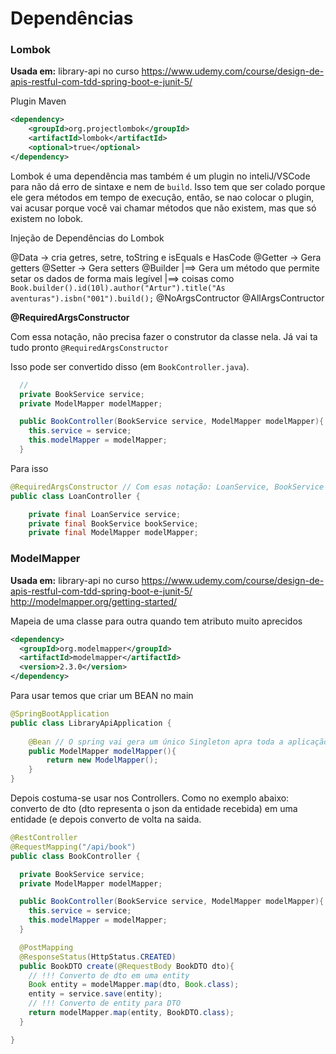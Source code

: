# Dependências



### Lombok

**Usada em:** library-api no curso https://www.udemy.com/course/design-de-apis-restful-com-tdd-spring-boot-e-junit-5/

Plugin Maven

````xml
<dependency>
	<groupId>org.projectlombok</groupId>
	<artifactId>lombok</artifactId>
	<optional>true</optional>
</dependency>
````

Lombok é uma dependência mas também é um plugin no inteliJ/VSCode para não dá erro de sintaxe e nem de `build`. Isso tem que ser colado porque ele gera métodos em tempo de execuçâo, entâo, se nao colocar o plugin, vai acusar porque você vai chamar métodos que não existem, mas que só existem no lobok.

Injeção de Dependências do Lombok

@Data   -> cria getres, setre, toString e isEquals e HasCode
@Getter -> Gera getters
@Setter -> Gera setters
@Builder
|==> Gera um método que permite setar os dados de forma mais legível
|==> coisas como `Book.builder().id(10l).author("Artur").title("As aventuras").isbn("001").build();`
@NoArgsContructor
@AllArgsContructor

**@RequiredArgsConstructor**

Com essa notação, não precisa fazer o construtor da classe nela. Já vai ta tudo pronto
`@RequiredArgsConstructor`

Isso pode ser convertido disso (em `BookController.java`).

````java
  // 
  private BookService service;
  private ModelMapper modelMapper;

  public BookController(BookService service, ModelMapper modelMapper){
    this.service = service;
    this.modelMapper = modelMapper;
  }
````

Para isso 

````java
@RequiredArgsConstructor // Com esas notação: LoanService, BookService e ModelMapper já vao ser criados e injetados
public class LoanController {

	private final LoanService service;
	private final BookService bookService;
	private final ModelMapper modelMapper;
````


### ModelMapper
**Usada em:** library-api no curso https://www.udemy.com/course/design-de-apis-restful-com-tdd-spring-boot-e-junit-5/
http://modelmapper.org/getting-started/

Mapeia de uma classe para outra quando tem atributo muito aprecidos

````xml
<dependency>
  <groupId>org.modelmapper</groupId>
  <artifactId>modelmapper</artifactId>
  <version>2.3.0</version>
</dependency>
````

Para usar temos que criar um BEAN no main

````java
@SpringBootApplication
public class LibraryApiApplication {
	
	@Bean // O spring vai gera um único Singleton apra toda a aplicação
	public ModelMapper modelMapper(){
		return new ModelMapper();
	}
}
````

Depois costuma-se usar nos Controllers. Como no exemplo abaixo: converto de dto (dto representa o json da entidade recebida) em uma entidade (e depois converto de volta na saida.

````java
@RestController 
@RequestMapping("/api/book") 
public class BookController {

  private BookService service;
  private ModelMapper modelMapper;

  public BookController(BookService service, ModelMapper modelMapper){
    this.service = service;
    this.modelMapper = modelMapper;
  }

  @PostMapping
  @ResponseStatus(HttpStatus.CREATED)
  public BookDTO create(@RequestBody BookDTO dto){
    // !!! Converto de dto em uma entity
    Book entity = modelMapper.map(dto, Book.class);
    entity = service.save(entity);
    // !!! Converto de entity para DTO
    return modelMapper.map(entity, BookDTO.class);
  }

}
````
